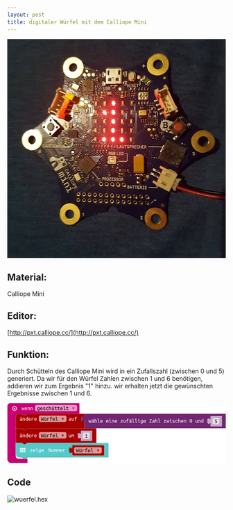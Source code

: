 ```yaml
---
layout: post
title: digitaler Würfel mit dem Calliope Mini
---
```

![](/images/IMG_20171114_181017_929.jpg)

## Material:

Calliope Mini

## Editor:

[http://pxt.calliope.cc/](http://pxt.calliope.cc/)

## Funktion:

Durch Schütteln des Calliope Mini wird in ein Zufallszahl (zwischen 0 und 5) generiert.
Da wir für den Würfel Zahlen zwischen 1 und 6 benötigen, addieren wir zum Ergebnis "1" hinzu.
wir erhalten jetzt die gewünschten Ergebnisse zwischen 1 und 6.

![](/images/mini-Screenshot.png)


## Code
![wuerfel.hex](/appendix/code/wuerfel.hex)
